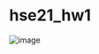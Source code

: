 # hse21_hw1

![image](https://user-images.githubusercontent.com/60548614/138905449-25c27743-ba78-4c88-a142-663f85cdedd7.png)
